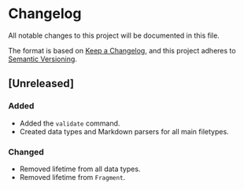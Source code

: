 # Changelog

All notable changes to this project will be documented in this file.

The format is based on [Keep a Changelog](https://keepachangelog.com/en/1.0.0/),
and this project adheres to [Semantic Versioning](https://semver.org/spec/v2.0.0.html).

## [Unreleased]

### Added

- Added the `validate` command.
- Created data types and Markdown parsers for all main filetypes.

### Changed

- Removed lifetime from all data types.
- Removed lifetime from `Fragment`.
